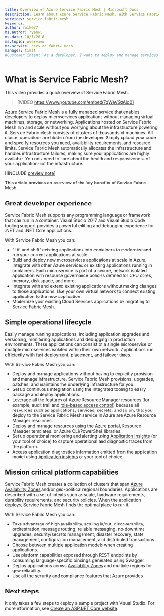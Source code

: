 ```yaml
---
title: Overview of Azure Service Fabric Mesh | Microsoft Docs
description: Learn about Azure Service Fabric Mesh. With Service Fabric Mesh, you can deploy and scale your application without worrying about the infrastructure needs of your application.
services: service-fabric-mesh
keywords: 
author: rwike77
ms.author: ryanwi
ms.date: 10/1/2018
ms.topic: overview
ms.service: service-fabric-mesh
manager: timlt 
#Customer intent: As a developer, I want to deploy and manage services in containers on a serverless platform.
---
```


# What is Service Fabric Mesh?

This video provides a quick overview of Service Fabric Mesh.
> [!VIDEO https://www.youtube.com/embed/7qWeVGzAid0]

Azure Service Fabric Mesh is a fully managed service that enables developers to deploy microservices applications without managing virtual machines, storage, or networking. Applications hosted on Service Fabric Mesh run and scale without you worrying about the infrastructure powering it.  Service Fabric Mesh consists of clusters of thousands of machines.  All cluster operations are hidden from the developer. Simply upload your code and specify resources you need, availability requirements, and resource limits.  Service Fabric Mesh automatically allocates the infrastructure and handles infrastructure failures, making sure your applications are highly available. You only need to care about the health and responsiveness of your application-not the infrastructure.  

[!INCLUDE [preview note](./includes/include-preview-note.md)]

This article provides an overview of the key benefits of Service Fabric Mesh.

## Great developer experience

Service Fabric Mesh supports any programming language or framework that can run in a container. Visual Studio 2017 and Visual Studio Code tooling support provides a powerful editing and debugging experience for .NET and .NET Core applications. 

With Service Fabric Mesh you can:

- "Lift and shift" existing applications into containers to modernize and run your current applications at scale.
- Build and deploy new microservices applications at scale in Azure.  Integrate with other Azure services or existing applications running in containers. Each microservice is part of a secure, network isolated application with resource governance policies defined for CPU cores, memory, disk space, and more.
- Integrate with and extend existing applications without making changes to those applications. Use your own virtual network to connect existing application to the new application.  
- Modernize your existing Cloud Services applications by migrating to Service Fabric Mesh.  

## Simple operational lifecycle

Easily manage running applications, including application upgrades and versioning, monitoring applications and debugging in production environments. These applications can consist of a single microservice or multiple microservices isolated within their own network. Applications run efficiently with fast deployment, placement, and failover times.

With Service Fabric Mesh you can:

- Deploy and manage applications without having to explicitly provision and manage infrastructure.  Service Fabric Mesh provisions, upgrades, patches, and maintains the underlying infrastructure for you.
- Set up continuous integration using the integrated tooling to easily package and deploy applications.
- Leverage all the features of Azure Resource Manager resources (for example, audit trail and [role-based access control](/azure/role-based-access-control/overview)) because all resources such as applications, services, secrets, and so on, that you deploy to the Service Fabric Mesh service in Azure are Azure Resource Manager resources.
- Deploy and manage resources using the [Azure portal](https://portal.azure.com), Resource Manager templates, or Azure CLI/PowerShell libraries.
- Set up operational monitoring and alerting using [Application Insights](/azure/application-insights/) (or your tool of choice) to capture operational and diagnostic traces from the platform.
- Access application diagnostics information emitted from the application model using [Application Insights](/azure/application-insights/) or your tool of choice.

## Mission critical platform capabilities

Service Fabric Mesh creates a collection of clusters that span [Azure Availability Zones](/azure/availability-zones/az-overview) and/or geo-political regional boundaries. Applications are described with a set of intents such as scale, hardware requirements, durability requirements, and security policies.  When the application deploys, Service Fabric Mesh finds the optimal place to run it.

With Service Fabric Mesh you can:

- Take advantage of high availability, scaling in/out, discoverability, orchestration, message routing, reliable messaging, no-downtime upgrades, security/secrets management, disaster recovery, state management, configuration management, and distributed transactions.
- Choose between multiple application models when creating applications.
- Use platform capabilities exposed through REST endpoints by consuming language-specific bindings generated using Swagger.
- Deploy applications across [Availability Zones](/azure/availability-zones/az-overview) and multiple regions for geo-reliability.
- Use all the security and compliance features that Azure provides.

## Next steps

It only takes a few steps to deploy a sample project with Visual Studio. For more information, see [Create an ASP.NET Core website](service-fabric-mesh-quickstart-dotnet-core.md). 


<!-- Links -->

[service-fabric-overview]: ../service-fabric/service-fabric-overview.md
